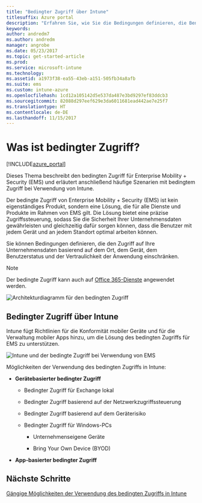 ```yaml
---
title: "Bedingter Zugriff über Intune"
titlesuffix: Azure portal
description: "Erfahren Sie, wie Sie die Bedingungen definieren, die Benutzer und Geräte erfüllen müssen, um Zugriff auf Unternehmensressourcen in Microsoft Intune zu erhalten.\""
keywords: 
author: andredm7
ms.author: andredm
manager: angrobe
ms.date: 05/23/2017
ms.topic: get-started-article
ms.prod: 
ms.service: microsoft-intune
ms.technology: 
ms.assetid: a1973f38-ea55-43eb-a151-505fb34a8afb
ms.suite: ems
ms.custom: intune-azure
ms.openlocfilehash: 1cd12a105142d5e537da487e3bd9297ef83ddcb3
ms.sourcegitcommit: 82088d297eef629e3da6011681ead442ae7e25f7
ms.translationtype: HT
ms.contentlocale: de-DE
ms.lasthandoff: 11/15/2017
---
```

# <a name="whats-conditional-access"></a>Was ist bedingter Zugriff?

[!INCLUDE[azure_portal](./includes/azure_portal.md)]

Dieses Thema beschreibt den bedingten Zugriff für Enterprise Mobility + Security (EMS) und erläutert anschließend häufige Szenarien mit bedingtem Zugriff bei Verwendung von Intune.

Der bedingte Zugriff von Enterprise Mobility + Security (EMS) ist kein eigenständiges Produkt, sondern eine Lösung, die für alle Dienste und Produkte im Rahmen von EMS gilt. Die Lösung bietet eine präzise Zugriffssteuerung, sodass Sie die Sicherheit Ihrer Unternehmensdaten gewährleisten und gleichzeitig dafür sorgen können, dass die Benutzer mit jedem Gerät und an jedem Standort optimal arbeiten können.

Sie können Bedingungen definieren, die den Zugriff auf Ihre Unternehmensdaten basierend auf dem Ort, dem Gerät, dem Benutzerstatus und der Vertraulichkeit der Anwendung einschränken.

> [!NOTE] 
> Der bedingte Zugriff kann auch auf [Office 365-Dienste](https://blogs.technet.microsoft.com/wbaer/2017/02/17/conditional-access-policies-with-sharepoint-online-and-onedrive-for-business/) angewendet werden.

![Architekturdiagramm für den bedingten Zugriff](./media/ca-diagram-1.png)

## <a name="conditional-access-with-intune"></a>Bedingter Zugriff über Intune

Intune fügt Richtlinien für die Konformität mobiler Geräte und für die Verwaltung mobiler Apps hinzu, um die Lösung des bedingten Zugriffs für EMS zu unterstützen.

![Intune und der bedingte Zugriff bei Verwendung von EMS](./media/intune-with-ca-1.png)

Möglichkeiten der Verwendung des bedingten Zugriffs in Intune:

-   **Gerätebasierter bedingter Zugriff**

    -   Bedingter Zugriff für Exchange lokal

    -   Bedingter Zugriff basierend auf der Netzwerkzugriffssteuerung

    -   Bedingter Zugriff basierend auf dem Geräterisiko

    -   Bedingter Zugriff für Windows-PCs

        -   Unternehmenseigene Geräte

        -   Bring Your Own Device (BYOD)

-   **App-basierter bedingter Zugriff**

## <a name="next-steps"></a>Nächste Schritte

[Gängige Möglichkeiten der Verwendung des bedingten Zugriffs in Intune](conditional-access-intune-common-ways-use.md)
